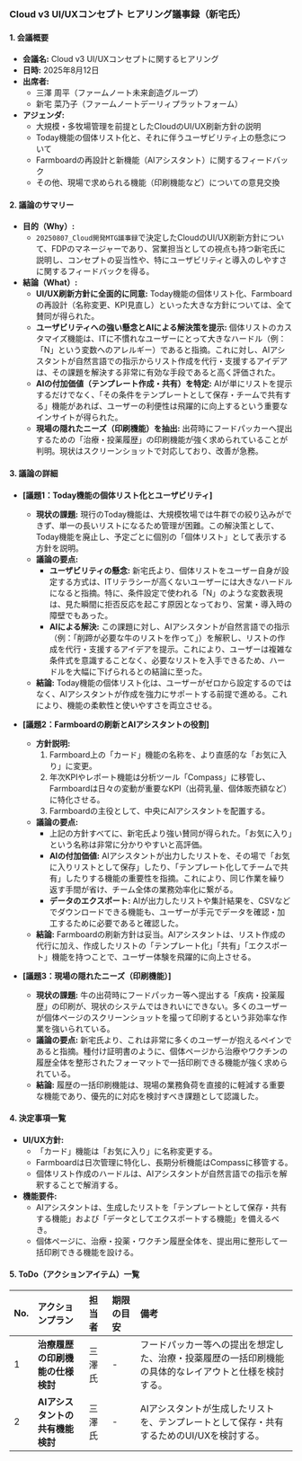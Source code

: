 ### **Cloud v3 UI/UXコンセプト ヒアリング議事録（新宅氏）**

#### **1. 会議概要**
- **会議名:** Cloud v3 UI/UXコンセプトに関するヒアリング
- **日時:** 2025年8月12日
- **出席者:**
    - 三澤 周平（ファームノート未来創造グループ）
    - 新宅 菜乃子（ファームノートデーリィプラットフォーム）
- **アジェンダ:**
    - 大規模・多牧場管理を前提としたCloudのUI/UX刷新方針の説明
    - Today機能の個体リスト化と、それに伴うユーザビリティ上の懸念について
    - Farmboardの再設計と新機能（AIアシスタント）に関するフィードバック
    - その他、現場で求められる機能（印刷機能など）についての意見交換

#### **2. 議論のサマリー**
- **目的（Why）:**
    - `20250807_Cloud開発MTG議事録`で決定したCloudのUI/UX刷新方針について、FDPのマネージャーであり、営業担当としての視点も持つ新宅氏に説明し、コンセプトの妥当性や、特にユーザビリティと導入のしやすさに関するフィードバックを得る。
- **結論（What）:**
    - **UI/UX刷新方針に全面的に同意:** Today機能の個体リスト化、Farmboardの再設計（名称変更、KPI見直し）といった大きな方針については、全て賛同が得られた。
    - **ユーザビリティへの強い懸念とAIによる解決策を提示:** 個体リストのカスタマイズ機能は、ITに不慣れなユーザーにとって大きなハードル（例：「N」という変数へのアレルギー）であると指摘。これに対し、AIアシスタントが自然言語での指示からリスト作成を代行・支援するアイデアは、その課題を解決する非常に有効な手段であると高く評価された。
    - **AIの付加価値（テンプレート作成・共有）を特定:** AIが単にリストを提示するだけでなく、「その条件をテンプレートとして保存・チームで共有する」機能があれば、ユーザーの利便性は飛躍的に向上するという重要なインサイトが得られた。
    - **現場の隠れたニーズ（印刷機能）を抽出:** 出荷時にフードパッカーへ提出するための「治療・投薬履歴」の印刷機能が強く求められていることが判明。現状はスクリーンショットで対応しており、改善が急務。

#### **3. 議論の詳細**

- **[議題1：Today機能の個体リスト化とユーザビリティ]**
    - **現状の課題:** 現行のToday機能は、大規模牧場では牛群での絞り込みができず、単一の長いリストになるため管理が困難。この解決策として、Today機能を廃止し、予定ごとに個別の「個体リスト」として表示する方針を説明。
    - **議論の要点:**
        - **ユーザビリティの懸念:** 新宅氏より、個体リストをユーザー自身が設定する方式は、ITリテラシーが高くないユーザーには大きなハードルになると指摘。特に、条件設定で使われる「N」のような変数表現は、見た瞬間に拒否反応を起こす原因となっており、営業・導入時の障壁でもあった。
        - **AIによる解決:** この課題に対し、AIアシスタントが自然言語での指示（例：「削蹄が必要な牛のリストを作って」）を解釈し、リストの作成を代行・支援するアイデアを提示。これにより、ユーザーは複雑な条件式を意識することなく、必要なリストを入手できるため、ハードルを大幅に下げられるとの結論に至った。
    - **結論:** Today機能の個体リスト化は、ユーザーがゼロから設定するのではなく、AIアシスタントが作成を強力にサポートする前提で進める。これにより、機能の柔軟性と使いやすさを両立させる。

- **[議題2：Farmboardの刷新とAIアシスタントの役割]**
    - **方針説明:**
        1.  Farmboard上の「カード」機能の名称を、より直感的な「お気に入り」に変更。
        2.  年次KPIやレポート機能は分析ツール「Compass」に移管し、Farmboardは日々の変動が重要なKPI（出荷乳量、個体販売額など）に特化させる。
        3.  Farmboardの主役として、中央にAIアシスタントを配置する。
    - **議論の要点:**
        - 上記の方針すべてに、新宅氏より強い賛同が得られた。「お気に入り」という名称は非常に分かりやすいと高評価。
        - **AIの付加価値:** AIアシスタントが出力したリストを、その場で「お気に入りリストとして保存」したり、「テンプレート化してチームで共有」したりする機能の重要性を指摘。これにより、同じ作業を繰り返す手間が省け、チーム全体の業務効率化に繋がる。
        - **データのエクスポート:** AIが出力したリストや集計結果を、CSVなどでダウンロードできる機能も、ユーザーが手元でデータを確認・加工するために必要であると確認した。
    - **結論:** Farmboardの刷新方針は妥当。AIアシスタントは、リスト作成の代行に加え、作成したリストの「テンプレート化」「共有」「エクスポート」機能を持つことで、ユーザー体験を飛躍的に向上させる。

- **[議題3：現場の隠れたニーズ（印刷機能）]**
    - **現状の課題:** 牛の出荷時にフードパッカー等へ提出する「疾病・投薬履歴」の印刷が、現状のシステムではきれいにできない。多くのユーザーが個体ページのスクリーンショットを撮って印刷するという非効率な作業を強いられている。
    - **議論の要点:** 新宅氏より、これは非常に多くのユーザーが抱えるペインであると指摘。種付け証明書のように、個体ページから治療やワクチンの履歴全体を整形されたフォーマットで一括印刷できる機能が強く求められている。
    - **結論:** 履歴の一括印刷機能は、現場の業務負荷を直接的に軽減する重要な機能であり、優先的に対応を検討すべき課題として認識した。

#### **4. 決定事項一覧**
- **UI/UX方針:**
    - 「カード」機能は「お気に入り」に名称変更する。
    - Farmboardは日次管理に特化し、長期分析機能はCompassに移管する。
    - 個体リスト作成のハードルは、AIアシスタントが自然言語での指示を解釈することで解消する。
- **機能要件:**
    - AIアシスタントは、生成したリストを「テンプレートとして保存・共有する機能」および「データとしてエクスポートする機能」を備えるべき。
    - 個体ページに、治療・投薬・ワクチン履歴全体を、提出用に整形して一括印刷できる機能を設ける。

#### **5. ToDo（アクションアイテム）一覧**
| No. | アクションプラン | 担当者 | 期限の目安 | 備考 |
| :-- | :--- | :--- | :--- | :--- |
| 1 | **治療履歴の印刷機能の仕様検討** | 三澤氏 | - | フードパッカー等への提出を想定した、治療・投薬履歴の一括印刷機能の具体的なレイアウトと仕様を検討する。 |
| 2 | **AIアシスタントの共有機能検討** | 三澤氏 | - | AIアシスタントが生成したリストを、テンプレートとして保存・共有するためのUI/UXを検討する。 |
